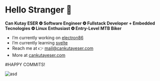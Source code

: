 # Hello Stranger 👋
**Can Kutay ESER   ❂   Software Engineer   ❂   Fullstack Developer + Embedded Tecnologies   ❂   Linux Enthusiast   ❂   Entry-Level MTB Biker**

  * I’m currently working on [electron86](https://github.com/esercankutay/electron86) 
  * I’m currently learning [svelte](https://svelte.dev/) 
  * Reach me at 👉 mail@cankutayeser.com 
  * More at [cankutayeser.com](https://cankutayeser.com)


#HAPPY COMMITS!

![asd](./files/source.gif)
